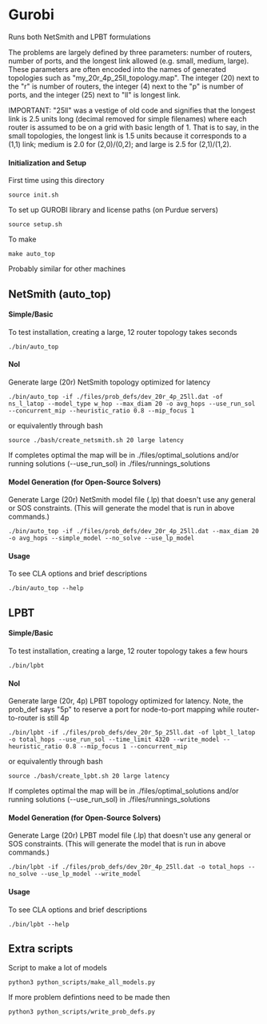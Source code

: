 # Gurobi

Runs both NetSmith and LPBT formulations

The problems are largely defined by three parameters: number of routers, number of ports, and the longest link allowed (e.g. small, medium, large). These parameters are often encoded into the names of generated topologies such as "my_20r_4p_25ll_topology.map". The integer (20) next to the "r" is number of routers, the integer (4) next to the "p" is number of ports, and the integer (25) next to "ll" is longest link.

IMPORTANT: "25ll" was a vestige of old code and signifies that the longest link is 2.5 units long (decimal removed for simple filenames) where each router is assumed to be on a grid with basic length of 1. That is to say, in the small topologies, the longest link is 1.5 units because it corresponds to a (1,1) link; medium is 2.0 for (2,0)/(0,2); and large is 2.5 for (2,1)/(1,2).

#### Initialization and Setup

First time using this directory
```
source init.sh
```

To set up GUROBI library and license paths (on Purdue servers)
```
source setup.sh
```

To make
```
make auto_top
```

Probably similar for other machines

## NetSmith (auto_top)

#### Simple/Basic

To test installation, creating a large, 12 router topology takes seconds
```
./bin/auto_top
```


#### NoI

Generate large (20r) NetSmith topology optimized for latency
```
./bin/auto_top -if ./files/prob_defs/dev_20r_4p_25ll.dat -of ns_l_latop --model_type w_hop --max_diam 20 -o avg_hops --use_run_sol --concurrent_mip --heuristic_ratio 0.8 --mip_focus 1
```

or equivalently through bash
```
source ./bash/create_netsmith.sh 20 large latency
```

If completes optimal the map will be in ./files/optimal_solutions and/or running solutions (--use_run_sol) in ./files/runnings_solutions


#### Model Generation (for Open-Source Solvers)

Generate Large (20r) NetSmith model file (.lp) that doesn't use any general or SOS constraints. (This will generate the model that is run in above commands.)
```
./bin/auto_top -if ./files/prob_defs/dev_20r_4p_25ll.dat --max_diam 20 -o avg_hops --simple_model --no_solve --use_lp_model
```

#### Usage

To see CLA options and brief descriptions
```
./bin/auto_top --help
```


## LPBT

#### Simple/Basic

To test installation, creating a large, 12 router topology takes a few hours
```
./bin/lpbt
```

#### NoI

Generate large (20r, 4p) LPBT topology optimized for latency. Note, the prob_def says "5p" to reserve a port for node-to-port mapping while router-to-router is still 4p
```
./bin/lpbt -if ./files/prob_defs/dev_20r_5p_25ll.dat -of lpbt_l_latop -o total_hops --use_run_sol --time_limit 4320 --write_model --heuristic_ratio 0.8 --mip_focus 1 --concurrent_mip
```

or equivalently through bash
```
source ./bash/create_lpbt.sh 20 large latency
```

If completes optimal the map will be in ./files/optimal_solutions and/or running solutions (--use_run_sol) in ./files/runnings_solutions

#### Model Generation (for Open-Source Solvers)

Generate Large (20r) LPBT model file (.lp) that doesn't use any general or SOS constraints. (This will generate the model that is run in above commands.)
```
./bin/lpbt -if ./files/prob_defs/dev_20r_4p_25ll.dat -o total_hops --no_solve --use_lp_model --write_model
```

#### Usage

To see CLA options and brief descriptions
```
./bin/lpbt --help
```

## Extra scripts

Script to make a lot of models
```
python3 python_scripts/make_all_models.py
```

If more problem defintions need to be made then
```
python3 python_scripts/write_prob_defs.py
```
